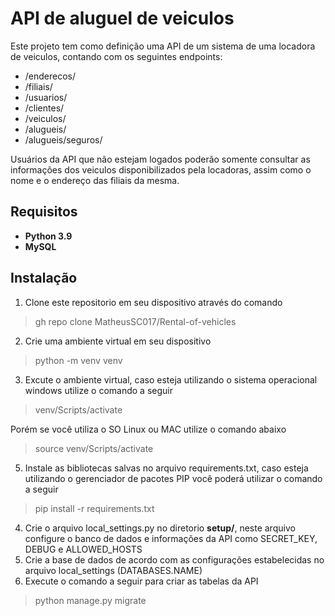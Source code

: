 # API de aluguel de veiculos

Este projeto tem como definição uma API de um sistema de uma locadora de veiculos, contando com os seguintes endpoints:

- /enderecos/
- /filiais/
- /usuarios/
- /clientes/
- /veiculos/
- /alugueis/
- /alugueis/seguros/

Usuários da API que não estejam logados poderão somente consultar as informações dos veiculos disponibilizados pela locadoras, assim como o nome e o endereço das filiais da mesma.

## Requisitos
* **Python 3.9**
* **MySQL**

## Instalação
1. Clone este repositorio em seu dispositivo através do comando
> gh repo clone MatheusSC017/Rental-of-vehicles
2. Crie uma ambiente virtual em seu dispositivo
> python -m venv venv
3. Excute o ambiente virtual, caso esteja utilizando o sistema operacional windows utilize o comando a seguir
> venv/Scripts/activate

Porém se você utiliza o SO Linux ou MAC utilize o comando abaixo
> source venv/Scripts/activate
5. Instale as bibliotecas salvas no arquivo requirements.txt, caso esteja utilizando o gerenciador de pacotes PIP você poderá utilizar o comando a seguir
> pip install -r requirements.txt
4. Crie o arquivo local_settings.py no diretorio **setup/**, neste arquivo configure o banco de dados e informações da API como SECRET_KEY, DEBUG e ALLOWED_HOSTS
5. Crie a base de dados de acordo com as configurações estabelecidas no arquivo local_settings (DATABASES.NAME)
6. Execute o comando a seguir para criar as tabelas da API
> python manage.py migrate

